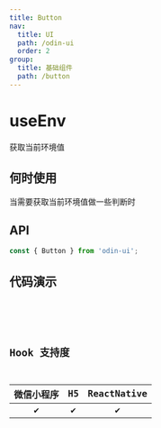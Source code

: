 ```yaml
---
title: Button
nav:
  title: UI
  path: /odin-ui
  order: 2
group:
  title: 基础组件
  path: /button
---
```


# useEnv

获取当前环境值

## 何时使用

当需要获取当前环境值做一些判断时

## API

```jsx | pure
const { Button } from 'odin-ui';
```

## 代码演示

<!-- <code src='./index.tsx'/> -->
<code src='odin-app-ui/button'/>

<API/>

## Hook 支持度

| 微信小程序 | H5  | ReactNative |
| :--------: | :-: | :---------: |
|     ✔️     | ✔️  |     ✔️      |
